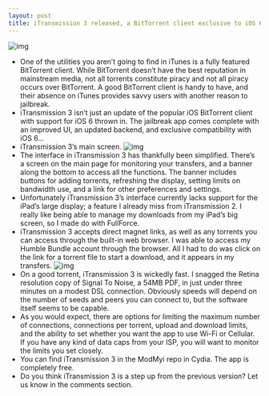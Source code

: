 ```yaml
---
layout: post
title: iTransmission 3 released, a BitTorrent client exclusive to iOS 6
---
```

![img](http://media.idownloadblog.com/wp-content/uploads/2013/02/settings-iTransmission-3.jpg)
* One of the utilities you aren’t going to find in iTunes is a fully featured BitTorrent client. While BitTorrent doesn’t have the best reputation in mainstream media, not all torrents constitute piracy and not all piracy occurs over BitTorrent. A good BitTorrent client is handy to have, and their absence on iTunes provides savvy users with another reason to jailbreak.
* iTransmission 3 isn’t just an update of the popular iOS BitTorrent client with support for iOS 6 thrown in. The jailbreak app comes complete with an improved UI, an updated backend, and exclusive compatibility with iOS 6…
* iTransmission 3’s main screen.
![img](http://media.idownloadblog.com/wp-content/uploads/2013/02/iTransmission-3.jpg)
* The interface in iTransmission 3 has thankfully been simplified. There’s a screen on the main page for monitoring your transfers, and a banner along the bottom to access all the functions. The banner includes buttons for adding torrents, refreshing the display, setting limits on bandwidth use, and a link for other preferences and settings.
* Unfortunately iTransmission 3’s interface currently lacks support for the iPad’s large display; a feature I already miss from iTransmission 2. I really like being able to manage my downloads from my iPad’s big screen, so I made do with FullForce.
* iTransmission 3 accepts direct magnet links, as well as any torrents you can access through the built-in web browser. I was able to access my Humble Bundle account through the browser. All I had to do was click on the link for a torrent file to start a download, and it appears in my transfers.
![img](http://media.idownloadblog.com/wp-content/uploads/2013/02/iTransmission-3-download.jpg)
* On a good torrent, iTransmission 3 is wickedly fast. I snagged the Retina resolution copy of Signal To Noise, a 54MB PDF, in just under three minutes on a modest DSL connection. Obviously speeds will depend on the number of seeds and peers you can connect to, but the software itself seems to be capable.
* As you would expect, there are options for limiting the maximum number of connections, connections per torrent, upload and download limits, and the ability to set whether you want the app to use Wi-Fi or Cellular. If you have any kind of data caps from your ISP, you will want to monitor the limits you set closely.
* You can find iTransmission 3 in the ModMyi repo in Cydia. The app is completely free.
* Do you think iTransmission 3 is a step up from the previous version? Let us know in the comments section.

